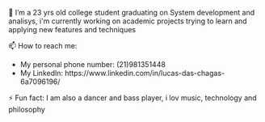 🔭 I’m a 23 yrs old college student graduating on System development and analisys, i'm currently working on academic projects trying to learn and applying new features and techniques
 
 
 📫 How to reach me: 
<ul>
<li>My personal phone number: (21)981351448</li>
<li>My Linkedln: https://www.linkedin.com/in/lucas-das-chagas-6a7096196/</li>
</ul>

⚡  Fun fact: I am also a dancer and bass player,
    i lov music, technology  and philosophy

